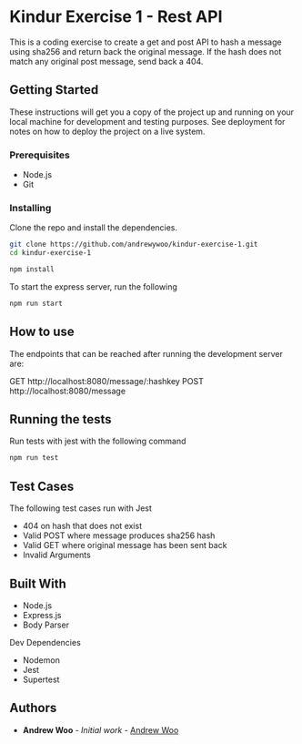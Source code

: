 # Kindur Exercise 1 - Rest API

This is a coding exercise to create a get and post API to hash a message using sha256 and return back the original message. If the hash does not match any original post message, send back a 404.

## Getting Started

These instructions will get you a copy of the project up and running on your local machine for development and testing purposes. See deployment for notes on how to deploy the project on a live system.

### Prerequisites

- Node.js
- Git

### Installing

Clone the repo and install the dependencies.

```bash
git clone https://github.com/andrewywoo/kindur-exercise-1.git
cd kindur-exercise-1
```

```bash
npm install
```

To start the express server, run the following

```bash
npm run start
```

## How to use

The endpoints that can be reached after running the development server are:

GET http://localhost:8080/message/:hashkey
POST http://localhost:8080/message

## Running the tests

Run tests with jest with the following command

```bash
npm run test
```

## Test Cases

The following test cases run with Jest

- 404 on hash that does not exist
- Valid POST where message produces sha256 hash
- Valid GET where original message has been sent back
- Invalid Arguments

## Built With

- Node.js
- Express.js
- Body Parser

Dev Dependencies

- Nodemon
- Jest
- Supertest

## Authors

- **Andrew Woo** - _Initial work_ - [Andrew Woo](https://github.com/andrewywoo)
